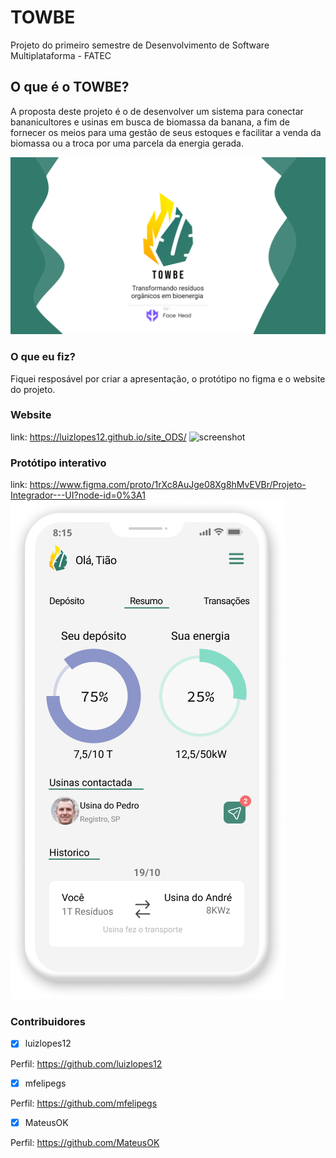 # TOWBE
 Projeto do primeiro semestre de Desenvolvimento de Software Multiplataforma - FATEC
 
## O que é o TOWBE?
A proposta deste projeto é o de desenvolver um sistema para conectar bananicultores e usinas em busca de biomassa da banana, a fim de fornecer os meios para uma gestão de seus estoques e facilitar a venda da biomassa ou a troca por uma parcela da energia gerada.

![TOWBE](./apresentacao.png)


### O que eu fiz?
Fiquei resposável por criar a apresentação, o protótipo no figma e o website do projeto.
 
### Website
link: https://luizlopes12.github.io/site_ODS/
![screenshot](./screenshot.png)


### Protótipo interativo
link: https://www.figma.com/proto/1rXc8AuJge08Xg8hMvEVBr/Projeto-Integrador---UI?node-id=0%3A1
![screenshot](./tela.png)



### Contribuidores

- [x] luizlopes12

Perfil: https://github.com/luizlopes12
- [x] mfelipegs

Perfil: https://github.com/mfelipegs
- [x] MateusOK

Perfil: https://github.com/MateusOK
